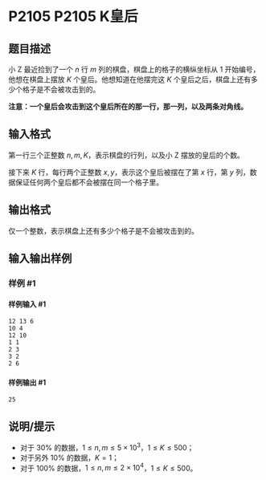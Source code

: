 # P2105 P2105 K皇后

## 题目描述

小 Z 最近捡到了一个 $n$ 行 $m$ 列的棋盘，棋盘上的格子的横纵坐标从 $1$ 开始编号，他想在棋盘上摆放 $K$ 个皇后。他想知道在他摆完这 $K$ 个皇后之后，棋盘上还有多少个格子是不会被攻击到的。

**注意：一个皇后会攻击到这个皇后所在的那一行，那一列，以及两条对角线。**

## 输入格式

第一行三个正整数 $n,m,K$，表示棋盘的行列，以及小 Z 摆放的皇后的个数。

接下来 $K$ 行，每行两个正整数 $x,y$，表示这个皇后被摆在了第 $x$ 行，第 $y$ 列，数据保证任何两个皇后都不会被摆在同一个格子里。

## 输出格式

仅一个整数，表示棋盘上还有多少个格子是不会被攻击到的。

## 输入输出样例

### 样例 #1

#### 样例输入 #1

```
12 13 6
10 4
12 10
1 1
2 3
3 2
2 6
```

#### 样例输出 #1

```
25
```

## 说明/提示

- 对于 $30\%$ 的数据，$1\le n,m\le 5\times10^3$，$1\le K\le 500$；
- 对于另外 $10\%$ 的数据，$K=1$；
- 对于 $100\%$ 的数据，$1\le n,m\le 2\times 10^4$，$1\le K\le 500$。
